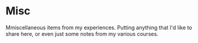 # Misc

Mmiscellaneous items from my experiences. Putting anything that I'd like to share here, or even just
some notes from my various courses.
